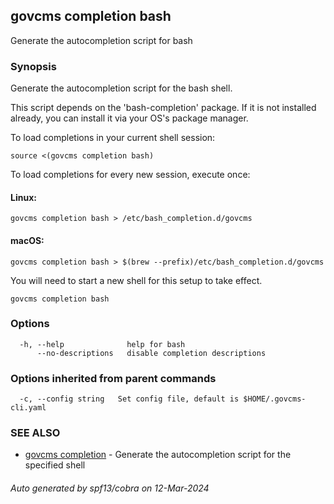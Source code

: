 ## govcms completion bash

Generate the autocompletion script for bash

### Synopsis

Generate the autocompletion script for the bash shell.

This script depends on the 'bash-completion' package.
If it is not installed already, you can install it via your OS's package manager.

To load completions in your current shell session:

	source <(govcms completion bash)

To load completions for every new session, execute once:

#### Linux:

	govcms completion bash > /etc/bash_completion.d/govcms

#### macOS:

	govcms completion bash > $(brew --prefix)/etc/bash_completion.d/govcms

You will need to start a new shell for this setup to take effect.


```
govcms completion bash
```

### Options

```
  -h, --help              help for bash
      --no-descriptions   disable completion descriptions
```

### Options inherited from parent commands

```
  -c, --config string   Set config file, default is $HOME/.govcms-cli.yaml
```

### SEE ALSO

* [govcms completion](govcms_completion.md)	 - Generate the autocompletion script for the specified shell

###### Auto generated by spf13/cobra on 12-Mar-2024
